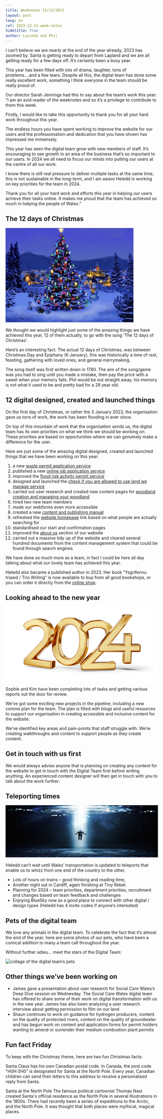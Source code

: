 ```yaml
---
title: Weeknotes 15/12/2023
layout: post
lang: en
ref: 2023-12-15-week-notes
hidetitle: True
author: Lucinda and Phil
---
```

I can’t believe we are nearly at the end of the year already, 2023 has zoomed by. Santa is getting ready to depart from Lapland and we are all getting ready for a few days off. It’s certainly been a busy year.

This year has been filled with lots of drama, laughter, tons of problems….and a few tears. Despite all this, the digital team has done some really excellent work, something I think everyone in the team should be really proud of. 

Our director Sarah Jennings had this to say about the team’s work this year:
“I am an avid reader of the weeknotes and so it’s a privilege to contribute to them this week.

Firstly, I would like to take this opportunity to thank you for all your hard work throughout this year.

The endless hours you have spent working to improve the website for our users and the professionalism and dedication that you have shown has impressed me immensely.  

This year has seen the digital team grow with new members of staff. It’s encouraging to see growth in an area of the business that’s so important to our users. In 2024 we all need to focus our minds into putting our users at the centre of all our work. 

I know there is still real pressure to deliver multiple tasks at the same time, this is not sustainable in the long-term, and I am aware Heledd is working on key priorities for the team in 2024.

Thank you for all your hard work and efforts this year in helping our users achieve their tasks online. It makes me proud that the team has achieved so much in helping the people of Wales.”

## The 12 days of Christmas

![a Christmas tree in a winter landscape]( https://github.com/nrw-digital/week-notes/blob/492b8975ce35217829eb923712c19ba6bb55d059/images/christmas%20tree.jpg?raw=true)

We thought we would highlight just some of the amazing things we have achieved this year, 12 of them actually, to go with the song ‘The 12 days of Christmas’. 

Here’s an interesting fact:
The actual 12 days of Christmas, was between Christmas Day and Epiphany (6 January), this was historically a time of rest, feasting, gathering with loved ones, and general merrymaking.

The song itself was first written down in 1780. The aim of the song/game was you had to sing until you made a mistake, then pay the price with a sweet when your memory fails. Phil would be out straight away, his memory is not what it used to be and pretty bad for a 28 year old.

## 12 digital designed, created and launched things

On the first day of Christmas, or rather the 3 January 2023, the organisation gave us tons of work, the work has been flooding in ever since. 

On top of this mountain of work that the organisation sends us, the digital team has its own priorities on what we think we should be working on. These priorities are based on opportunities where we can genuinely make a difference for the user.

Here are just some of the amazing digital designed, created and launched things that we have been working on this year:

1.	a new [waste permit application service]( https://naturalresources.wales/permits-and-permissions/waste-permitting/?lang=en)
2.	published a new [online job application service]( https://naturalresources.wales/about-us/jobs-apprenticeships-and-placements/jobs/apply-for-a-job/?lang=en)
3.	improved the [flood risk activity permit service]( https://naturalresources.wales/permits-and-permissions/flood-risk-activity-permits/?lang=en)
4.	designed and launched the [check if you are allowed to use land we manage service]( https://naturalresources.wales/permits-and-permissions/plan-an-event-activity-or-project-on-our-land/check-if-you-are-allowed-to-use-land-we-manage/?lang=en)
5.	carried out user research and created new content pages for [woodland creation and managing your woodland]( https://naturalresources.wales/guidance-and-advice/environmental-topics/woodlands-and-forests/?lang=en)
6.	hired two new team members
7.	made our webforms even more accessible
8.	created a new [content and publishing manual]( https://naturalresources.wales/footer-links/content-and-publishing-manual/?lang=en)
9.	refreshed the [website homepage]( https://naturalresources.wales/?lang=en) link based on what people are actually searching for
10.	standardised our start and confirmation pages
11.	improved the [about us]( https://naturalresources.wales/about-us/?lang=en) section of our website
12.	carried out a massive tidy up of the website and cleared several hundred documents from the content management system that could be found through search engines

We have done so much more as a team, in fact I could be here all day talking about what our lovely team has achieved this year.

Heledd also became a published author in 2023. Her book “Ysgrifennu triawd / Trio Writing” is now available to buy from all good bookshops, or you can order it directly from the [online shop]( https://www.lulu.com/shop/ceri-brunelli-williams-and-adrian-ortega-and-heledd-quaeck-and-nia-campbell/ysgrifennu-triawd-trio-writing/paperback/product-gr7m76.html?page=1&pageSize=4).

## Looking ahead to the new year

![2024]( https://github.com/nrw-digital/week-notes/blob/492b8975ce35217829eb923712c19ba6bb55d059/images/2024.jpg?raw=true)

Sophie and Kim have been completing lots of tasks and getting various reports out the door for review. 

We’ve got some exciting new projects in the pipeline, including a new comms plan for the team. The plan is filled with blogs and useful resources to support our organisation in creating accessible and inclusive content for the website.

We’ve identified key areas and pain-points that staff struggle with. We’re creating walkthroughs and content to support people as they create content.

## Get in touch with us first

We would always advise anyone that is planning on creating any content for the website to get in touch with the Digital Team first before writing anything. An experienced content designer will then get in touch with you to talk about the work further.

## Teleporting times

![UFO picking up person]( https://github.com/nrw-digital/week-notes/blob/492b8975ce35217829eb923712c19ba6bb55d059/images/UFO%20picking%20up%20person.jpg?raw=true)

Heledd can’t wait until Wales’ transportation is updated to teleports that enable us to whizz from one end of the country to the other.

+ Lots of hours on trains – good thinking and reading time,
+ Another night out in Cardiff, again finishing at Tiny Rebel.
+ Planning for 2024 – team priorities, department priorities, recruitment and changes based on team feedback and challenges
+ Enjoying BlueSky now as a good place to connect with other digital / design types (Heledd has 4 invite codes if anyone’s interested)

## Pets of the digital team

We love any animals in the digital team. To celebrate the fact that it’s almost the end of the year, here are some photos of our pets, who have been a comical addition to many a team call throughout the year. 

Without further adieu… meet the stars of the Digital Team:

![collage of the digital team’s pets]( https://github.com/nrw-digital/week-notes/blob/492b8975ce35217829eb923712c19ba6bb55d059/images/pets%20for%20weeknotes%20(2).png?raw=true)

## Other things we’ve been working on

+ James gave a presentation about user research for Social Care Wales’s Deep Dive session on Wednesday. The Social Care Wales digital team has offered to share some of their work on digital transformation with us in the new year. James has also been analysing a user research interview about getting permission to film on our land 
+ Shaun continues to work on guidance for hydrogen producers, content on the quality of protected rivers, content on the quality of groundwater and has begun work on content and application forms for permit holders wanting to amend or surrender their medium combustion plant permits

## Fun fact Friday

To keep with the Christmas theme, here are two fun Christmas facts:

Santa Claus has his own Canadian postal code.
In Canada, the post code "H0H 0H0" is designated for Santa at the North Pole. Every year, Canadian children can send their letters to this address to receive a personalised reply from Santa.

Santa at the North Pole
The famous political cartoonist Thomas Nast created Santa's official residence as the North Pole in several illustrations in the 1800s. There had recently been a series of expeditions to the Arctic, and the North Pole. It was thought that both places were mythical, magical places.
